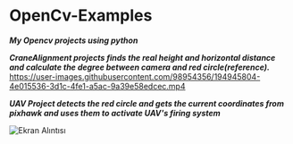# OpenCv-Examples
***My Opencv projects using python***  

***CraneAlignment projects finds the real height and horizontal distance and calculate the degree between camera and red circle(reference).***   
https://user-images.githubusercontent.com/98954356/194945804-4e015536-3d1c-4fe1-a5ac-9a39e58edcec.mp4

***UAV Project detects the red circle and gets the current coordinates from pixhawk and uses them to activate UAV's firing system***

![Ekran Alıntısı](https://user-images.githubusercontent.com/98954356/186373184-bfaeb6a4-f47f-43ac-b5bf-c727302fc33c.PNG)

